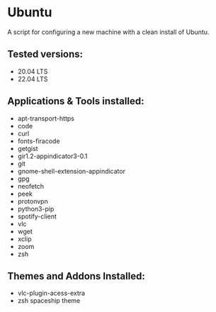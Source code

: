 # Ubuntu
A script for configuring a new machine with a clean install of Ubuntu.

## Tested versions:
- 20.04 LTS
- 22.04 LTS

## Applications & Tools installed:
- apt-transport-https
- code
- curl
- fonts-firacode
- getgist
- gir1.2-appindicator3-0.1
- git
- gnome-shell-extension-appindicator
- gpg
- neofetch
- peek
- protonvpn
- python3-pip
- spotify-client
- vlc
- wget
- xclip
- zoom
- zsh
<!---
TODO: LATTE DOCK, DOCKER, DISCORD
-->
## Themes and Addons Installed:
- vlc-plugin-acess-extra
- zsh spaceship theme
